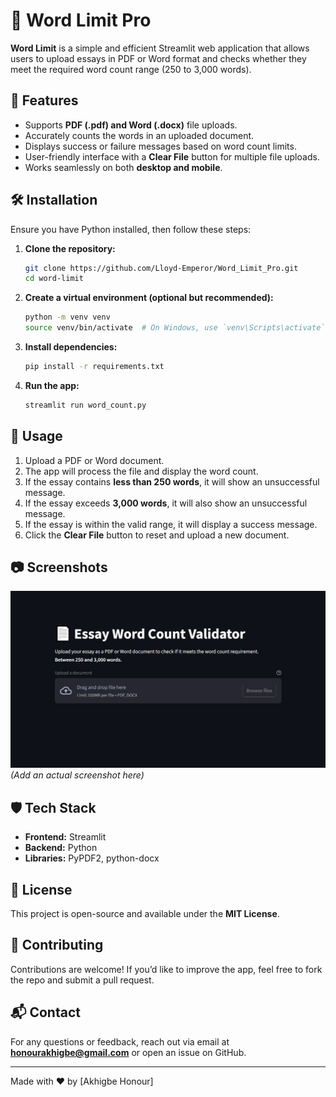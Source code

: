 # 📄 Word Limit Pro

**Word Limit** is a simple and efficient Streamlit web application that allows users to upload essays in PDF or Word format and checks whether they meet the required word count range (250 to 3,000 words).

## 🚀 Features
- Supports **PDF (.pdf) and Word (.docx)** file uploads.
- Accurately counts the words in an uploaded document.
- Displays success or failure messages based on word count limits.
- User-friendly interface with a **Clear File** button for multiple file uploads.
- Works seamlessly on both **desktop and mobile**.

## 🛠️ Installation
Ensure you have Python installed, then follow these steps:

1. **Clone the repository:**
   ```sh
   git clone https://github.com/Lloyd-Emperor/Word_Limit_Pro.git
   cd word-limit
   ```
2. **Create a virtual environment (optional but recommended):**
   ```sh
   python -m venv venv
   source venv/bin/activate  # On Windows, use `venv\Scripts\activate`
   ```
3. **Install dependencies:**
   ```sh
   pip install -r requirements.txt
   ```
4. **Run the app:**
   ```sh
   streamlit run word_count.py
   ```

## 📌 Usage
1. Upload a PDF or Word document.
2. The app will process the file and display the word count.
3. If the essay contains **less than 250 words**, it will show an unsuccessful message.
4. If the essay exceeds **3,000 words**, it will also show an unsuccessful message.
5. If the essay is within the valid range, it will display a success message.
6. Click the **Clear File** button to reset and upload a new document.

## 📷 Screenshots
![Word Limit Screenshot](screenshot.png) *(Add an actual screenshot here)*

## 🛡️ Tech Stack
- **Frontend:** Streamlit
- **Backend:** Python
- **Libraries:** PyPDF2, python-docx

## 📜 License
This project is open-source and available under the **MIT License**.

## 🤝 Contributing
Contributions are welcome! If you’d like to improve the app, feel free to fork the repo and submit a pull request.

## 📬 Contact
For any questions or feedback, reach out via email at **honourakhigbe@gmail.com** or open an issue on GitHub.

---
Made with ❤️ by [Akhigbe Honour]

